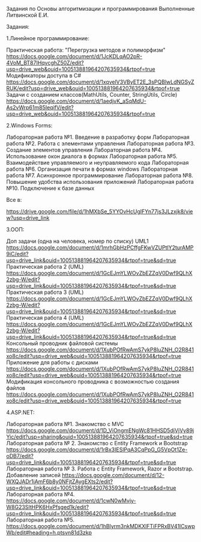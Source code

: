 Задания по Основы алгоритмизации и программирования Выполненные Литвинской Е.И.

Задания:

1.Линейное программирование:

Практическая работа: "Перегрузка методов и полиморфизм"
https://docs.google.com/document/d/1JcKDLqAO2pR-4VoM_BT87IHqvcghZ50Z/edit?usp=drive_web&ouid=100513881964207635934&rtpof=true
Модификаторы доступа в C#
https://docs.google.com/document/d/1xqvelV3VByET2E_3sPQBlwLdNGSyZRUK/edit?usp=drive_web&ouid=100513881964207635934&rtpof=true
Задачи с созданием классов(MathUtils, Counter, StringUtils, Circle)
https://docs.google.com/document/d/1aedjvK_aSqMdU-As2vWrp61m85IeqifV/edit?usp=drive_web&ouid=100513881964207635934&rtpof=true

2.Windows Forms:

Лабораторная работа №1. Введение в разработку форм
Лабораторная работа №2. Работа с элементами управления
Лабораторная работа №3. Создание элементов управления
Лабораторная работа №4. Использование окон диалога в формах
Лабораторная работа №5. Взаимодействие управляемого и неуправляемого кода
Лабораторная работа №6. Организация печати в формах windows
Лабораторная работа №7. Асинхронное программирование
Лабораторная работа №8. Повышение удобства использования приложений
Лабораторная работа №10. Подключение к базе данных

Все в:

https://drive.google.com/file/d/1hMXbSe_5YYOvHcUgIFYn77js3JLzxjk8/view?usp=drive_link

3.ООП:

Доп задачи (одна на человека, номер по списку) UML1 
https://docs.google.com/document/d/1mrhGbHzPCffgFKwVZUPtlY2turAMP9iC/edit?usp=drive_link&ouid=100513881964207635934&rtpof=true&sd=true
Практическая работа 2 (UML)
https://docs.google.com/document/d/1GcEJmYLWOvZbEZZqV0Dwf9QLhX2zbg-W/edit?usp=drive_link&ouid=100513881964207635934&rtpof=true&sd=true
Практическая работа 3 (UML)
https://docs.google.com/document/d/1GcEJmYLWOvZbEZZqV0Dwf9QLhX2zbg-W/edit?usp=drive_link&ouid=100513881964207635934&rtpof=true&sd=true
Практическая работа 4 (UML)
https://docs.google.com/document/d/1GcEJmYLWOvZbEZZqV0Dwf9QLhX2zbg-W/edit?usp=drive_link&ouid=100513881964207635934&rtpof=true&sd=true
Консольный проводник файловой системы
https://docs.google.com/document/d/1XubPOfRwAmS7ykP8IuZNH_O2R841xo8c/edit?usp=drive_web&ouid=100513881964207635934&rtpof=true
Приложение для работы с дисками
https://docs.google.com/document/d/1XubPOfRwAmS7ykP8IuZNH_O2R841xo8c/edit?usp=drive_web&ouid=100513881964207635934&rtpof=true
Модификация консольного проводника с возможностью создания файлов 
https://docs.google.com/document/d/1XubPOfRwAmS7ykP8IuZNH_O2R841xo8c/edit?usp=drive_web&ouid=100513881964207635934&rtpof=true

4.ASP.NET:

Лабораторная работа №1. Знакомство с MVC
https://docs.google.com/document/d/1D_ViOngmENgWc81HHSD5djVjVy89jYic/edit?usp=sharing&ouid=100513881964207635934&rtpof=true&sd=true
Лабораторная работа № 2. Знакомство с Entity Framework и Bootstrap
https://docs.google.com/document/d/1rBx3IESlPqA3CqPpG_G5VpOt1Ze-oDB7/edit?usp=drive_link&ouid=100513881964207635934&rtpof=true&sd=true
Лабораторная работа № 3. Работа с Entity Framework, Razor и Bootstrap. Добавление записей
https://docs.google.com/document/d/12-WXQJADr1iAmF6b8y0NFjtZAygEXts2/edit?usp=drive_link&ouid=100513881964207635934&rtpof=true&sd=true
Лабораторная работа №4. 
https://docs.google.com/document/d/1cwN0wMvjy-W8G23SItHPK6HxPfsged1k/edit?usp=drive_link&ouid=100513881964207635934&rtpof=true&sd=true
Лабораторная работа №5.
https://docs.google.com/document/d/1hBlyrm3nkMDKXlFTiFPRxBV41ICswpWb/edit#heading=h.ptsvn81d3zkp

